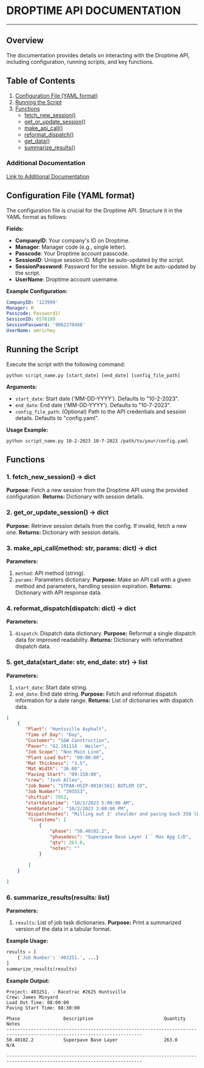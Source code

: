 # DROPTIME API DOCUMENTATION

---

## Overview
The documentation provides details on interacting with the Droptime API, including configuration, running scripts, and key functions.

## Table of Contents
1. [Configuration File (YAML format)](#configuration-file-yaml-format)
2. [Running the Script](#running-the-script)
3. [Functions](#functions)
    - [fetch_new_session()](#1-fetch_new_session)
    - [get_or_update_session()](#2-get_or_update_session)
    - [make_api_call()](#3-make_api_call)
    - [reformat_dispatch()](#4-reformat_dispatch)
    - [get_data()](#5-get_data)
    - [summarize_results()](#6-summarize_results)
 

### Additional Documentation
[Link to Additional Documentation](https://droptime.net/api/detail.php?token=eWFtbC9NaXNjL2ltcG9ydFZpZXdwb2ludEl0ZW1zLnlhbWw=)

<a id="configuration-file-yaml-format"></a>
## Configuration File (YAML format)

The configuration file is crucial for the Droptime API. Structure it in the YAML format as follows:

**Fields:**
- **CompanyID**: Your company's ID on Droptime.
- **Manager**: Manager code (e.g., single letter).
- **Passcode**: Your Droptime account passcode.
- **SessionID**: Unique session ID. Might be auto-updated by the script.
- **SessionPassword**: Password for the session. Might be auto-updated by the script.
- **UserName**: Droptime account username.

**Example Configuration:**
```yaml
CompanyID: '123999'
Manager: M
Passcode: Password1!
SessionID: 6576189
SessionPassword: '9062278468'
UserName: omrichey
```

<a id="running-the-script"></a>
## Running the Script

Execute the script with the following command:

```
python script_name.py [start_date] [end_date] [config_file_path]
```

**Arguments:**
- `start_date`: Start date ('MM-DD-YYYY'). Defaults to "10-2-2023".
- `end_date`: End date ('MM-DD-YYYY'). Defaults to "10-7-2023".
- `config_file_path`: (Optional) Path to the API credentials and session details. Defaults to "config.yaml".

**Usage Example:**
```
python script_name.py 10-2-2023 10-7-2023 /path/to/your/config.yaml
```

<a id="functions"></a>
## Functions

<a id="1-fetch_new_session"></a>
### 1.  fetch_new_session() -> dict
**Purpose:** Fetch a new session from the Droptime API using the provided configuration.
**Returns:** Dictionary with session details.

<a id="2-get_or_update_session"></a>
### 2. get_or_update_session() -> dict
**Purpose:** Retrieve session details from the config. If invalid, fetch a new one.
**Returns:** Dictionary with session details.

<a id="3-make_api_call"></a>
### 3. make_api_call(method: str, params: dict) -> dict
**Parameters:** 
1. `method`: API method (string).
2. `params`: Parameters dictionary.
**Purpose:** Make an API call with a given method and parameters, handling session expiration.
**Returns:** Dictionary with API response data.

<a id="4-reformat_dispatch"></a>
### 4. reformat_dispatch(dispatch: dict) -> dict
**Parameters:** 
1. `dispatch`: Dispatch data dictionary.
**Purpose:** Reformat a single dispatch data for improved readability.
**Returns:** Dictionary with reformatted dispatch data.

<a id="5-get_data"></a>
### 5. get_data(start_date: str, end_date: str) -> list
**Parameters:** 
1. `start_date`: Start date string.
2. `end_date`: End date string.
**Purpose:** Fetch and reformat dispatch information for a date range.
**Returns:** List of dictionaries with dispatch data.

```json
[
    {
       "Plant": "Huntsville Asphalt",
       "Time of Day": "Day",
       "Customer": "S&W Construction",
       "Paver": "62.101114 - Weiler",
       "Job Scope": "Non Main Line",
       "Plant Load Out": "09:00:00",
       "Mat Thickness": "3.5",
       "Mat Width": "36.00",
       "Paving Start": "09:150:00",
       "crew": "Josh Allen",
       "Job Name": "STPAA-HSIP-0010(561) BUTLER CO",
       "Job Number": "393553",
       "shiftid": 7952,
       "startdatetime": "10/2/2023 5:00:00 AM",
       "enddatetime": "10/2/2023 3:00:00 PM",
       "dispatchnotes": "Milling out 3' shoulder and paving back 350 lbs",
        "lineitems": [
            {
                "phase": "50.40102.2",
                "phasedesc": "Superpave Base Layer 1`` Max Agg C/D",
                "qty": 263.0,
                "notes": ""
            }
        
        ]
    }

]
```

<a id="6-summarize_results"></a>
### 6. summarize_results(results: list)
**Parameters:** 
1. `results`: List of job task dictionaries. 
**Purpose:** Print a summarized version of the data in a tabular format.

**Example Usage:**
```python
results = [
    {'Job Number': '403251.', ...}
]
summarize_results(results)
```
**Example Output:**
```
Project: 403251. - Racetrac #2625 Huntsville
Crew: James Minyard
Load Out Time: 08:00:00
Paving Start Time: 08:30:00

Phase                Description                          Quantity   Notes                         
------------------------------------------------------------------------------------------------------------------------
50.40102.2           Superpave Base Layer                 263.0      N/A                          

------------------------------------------------------------------------------------------------------------------------

```